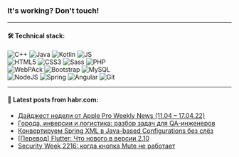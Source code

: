 ### It's working? Don't touch!

---

#### 🛠️ Technical stack:

![C++](https://img.shields.io/badge/C++-informational?logo=c%2B%2B&style=flat&logoColor=white&color=9C033A)
![Java](https://img.shields.io/badge/Java-informational?logo=java&style=flat&logoColor=white&color=007396)
![Kotlin](https://img.shields.io/badge/Kotlin-informational?logo=Kotlin&style=flat&logoColor=white&color=0095D5)
![JS](https://img.shields.io/badge/JS-informational?logo=javaScript&style=flat&logoColor=black&color=F7Df1E) <br>
![HTML5](https://img.shields.io/badge/HTML5-informational?logo=html5&style=flat&logoColor=white&color=E34F26)
![CSS3](https://img.shields.io/badge/CSS3-informational?logo=css3&style=flat&logoColor=white&color=157286)
![Sass](https://img.shields.io/badge/Saas-informational?logo=sass&style=flat&logoColor=white&color=hotpink)
![PHP](https://img.shields.io/badge/PHP-informational?logo=php&style=flat&logoColor=white&color=777BB4) <br>
![WebPAck](https://img.shields.io/badge/WebPack-informational?logo=webPack&style=flat&logoColor=white&color=FF6F00)
![Bootstrap](https://img.shields.io/badge/Bootstrap-informational?logo=Bootstrap&style=flat&logoColor=white&color=7952B3)
![MySQL](https://img.shields.io/badge/MySQL-informational?logo=MySQL&style=flat&logoColor=white&color=00f) <br>
![NodeJS](https://img.shields.io/badge/NodeJS-informational?logo=node.js&style=flat&logoColor=white&color=43853D)
![Spring](https://img.shields.io/badge/Spring-informational?logo=Spring&style=flat&logoColor=white&color=0A9EDC)
![Angular](https://img.shields.io/badge/Vue-informational?logo=vue.js&style=flat&logoColor=white&color=red)
![Git](https://img.shields.io/badge/Git-informational?logo=git&style=flat&logoColor=white&color=darkorange)

___

#### 💬 Latest posts from habr.com:

<!-- BLOG-POST-LIST:START -->
- [Дайджест недели от Apple Pro Weekly News &lpar;11.04 – 17.04.22&rpar;](https://habr.com/ru/post/661421/?utm_source=habrahabr&utm_medium=rss&utm_campaign=661421)
- [Города, инверсии и логистика: разбор задач для QA-инженеров](https://habr.com/ru/post/661557/?utm_source=habrahabr&utm_medium=rss&utm_campaign=661557)
- [Конвертируем Spring XML в Java-based Configurations без слёз](https://habr.com/ru/post/661627/?utm_source=habrahabr&utm_medium=rss&utm_campaign=661627)
- [[Перевод] Flutter: Что нового в версии 2.10](https://habr.com/ru/post/661621/?utm_source=habrahabr&utm_medium=rss&utm_campaign=661621)
- [Security Week 2216: когда кнопка Mute не работает](https://habr.com/ru/post/661599/?utm_source=habrahabr&utm_medium=rss&utm_campaign=661599)
<!-- BLOG-POST-LIST:END -->
